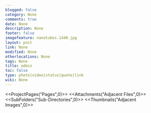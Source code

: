 ```yaml
---
blogged: false
category: None
comments: true
date: None
description: None
footer: false
imagefeature: nanotubes.1440.jpg
layout: post
link: None
modified: None
otherlocations: None
tags: None
title: admin
toc: false
type: photo|video|status|quote|link
wiki: None
---
```




<<ProjectPages("Pages",0)>>
<<Attachments("Adjacent Files",0)>>
<<SubFolders("Sub-Directories",0)>>
<<Thumbnails("Adjacent Images",0)>>